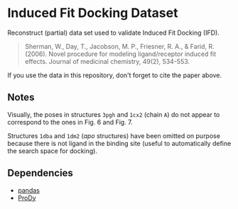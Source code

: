 # Induced Fit Docking Dataset

Reconstruct (partial) data set used to validate Induced Fit Docking (IFD).

> Sherman, W., Day, T., Jacobson, M. P., Friesner, R. A., & Farid, R. (2006). Novel procedure for modeling ligand/receptor induced fit effects. Journal of medicinal chemistry, 49(2), 534-553.

If you use the data in this repository, don't forget to cite the paper above.

## Notes

Visually, the poses in structures `3pgh` and `1cx2` (chain `A`) do not appear to correspond to the ones in Fig. 6 and Fig. 7.

Structures `1dba` and `1dm2` (*apo* structures) have been omitted on purpose because there is not ligand in the binding site (useful to automatically define the search space for docking).

## Dependencies

* [pandas](https://pandas.pydata.org/)
* [ProDy](http://prody.csb.pitt.edu/index.html)
